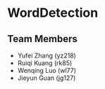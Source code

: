 # WordDetection
## Team Members
- Yufei Zhang (yz218)
- Ruiqi Kuang (rk85)
- Wenqing Luo (wl77)
- Jieyun Guan (jg127)
